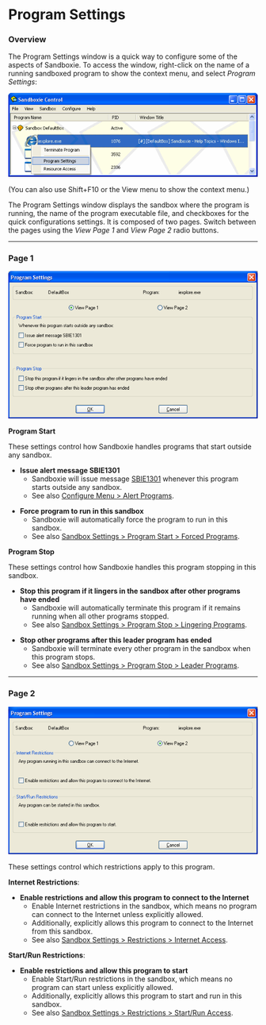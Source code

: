 # Program Settings

### Overview

The Program Settings window is a quick way to configure some of the aspects of Sandboxie. To access the window, right-click on the name of a running sandboxed program to show the context menu, and select _Program Settings_:

![](../Media/ProgramSettingsContextMenu.png)

(You can also use Shift+F10 or the View menu to show the context menu.)

The Program Settings window displays the sandbox where the program is running, the name of the program executable file, and checkboxes for the quick configurations settings. It is composed of two pages. Switch between the pages using the _View Page 1_ and _View Page 2_ radio buttons.

* * *

### Page 1

![](../Media/ProgramSettingsPage1.png)

**Program Start**

These settings control how Sandboxie handles programs that start outside any sandbox.

<a name="alert" id="alert"></a>

*   **Issue alert message SBIE1301**
    *   Sandboxie will issue message [SBIE1301](SBIE1301.md) whenever this program starts outside any sandbox.
    *   See also [Configure Menu > Alert Programs](ConfigureMenu#alert).

<a name="force" id="force"></a>

*   **Force program to run in this sandbox**
    *   Sandboxie will automatically force the program to run in this sandbox.
    *   See also [Sandbox Settings > Program Start > Forced Programs](ProgramStartSettings#program).

**Program Stop**

These settings control how Sandboxie handles this program stopping in this sandbox.

<a name="linger" id="linger"></a>

*   **Stop this program if it lingers in the sandbox after other programs have ended**
    *   Sandboxie will automatically terminate this program if it remains running when all other programs stopped.
    *   See also [Sandbox Settings > Program Stop > Lingering Programs](ProgramStopSettings#linger).

<a name="leader" id="leader"></a>

*   **Stop other programs after this leader program has ended**
    *   Sandboxie will terminate every other program in the sandbox when this program stops.
    *   See also [Sandbox Settings > Program Stop > Leader Programs](ProgramStopSettings#leader).

* * *

### Page 2

![](../Media/ProgramSettingsPage2.png)

These settings control which restrictions apply to this program.

**Internet Restrictions**:

<a name="internet" id="internet"></a>

*   **Enable restrictions and allow this program to connect to the Internet**
    *   Enable Internet restrictions in the sandbox, which means no program can connect to the Internet unless explicitly allowed.
    *   Additionally, explicitly allows this program to connect to the Internet from this sandbox.
    *   See also [Sandbox Settings > Restrictions > Internet Access](RestrictionsSettings#internet).

**Start/Run Restrictions**:

<a name="startrun" id="startrun"></a>

*   **Enable restrictions and allow this program to start**
    *   Enable Start/Run restrictions in the sandbox, which means no program can start unless explicitly allowed.
    *   Additionally, explicitly allows this program to start and run in this sandbox.
    *   See also [Sandbox Settings > Restrictions > Start/Run Access](RestrictionsSettings#startrun).
